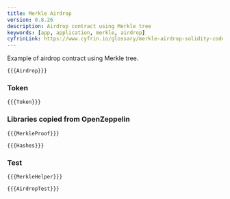 ```yaml
---
title: Merkle Airdrop
version: 0.8.26
description: Airdrop contract using Merkle tree
keywords: [app, application, merkle, airdrop]
cyfrinLink: https://www.cyfrin.io/glossary/merkle-airdrop-solidity-code-example
---
```


Example of airdrop contract using Merkle tree.

```solidity
{{{Airdrop}}}
```

### Token

```solidity
{{{Token}}}
```

### Libraries copied from OpenZeppelin

```solidity
{{{MerkleProof}}}
```

```solidity
{{{Hashes}}}
```

### Test

```solidity
{{{MerkleHelper}}}
```

```solidity
{{{AirdropTest}}}
```
